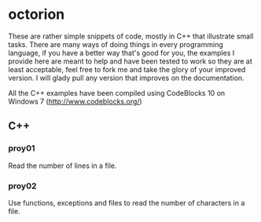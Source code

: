 octorion
========

These are rather simple snippets of code, mostly in C++ that illustrate small tasks. 
There are many ways of doing things in every programming language, if you have a better way that's good for you,
the examples I provide here are meant to help and have been tested to work so they are at least acceptable, feel
free to fork me and take the glory of your improved version. I will glady pull any version that improves on the
documentation.

All the C++ examples have been compiled using CodeBlocks 10 on Windows 7 (http://www.codeblocks.org/)

C++
---
### proy01
Read the number of lines in a file.

### proy02
Use functions, exceptions and files to read the number of characters in a file.
